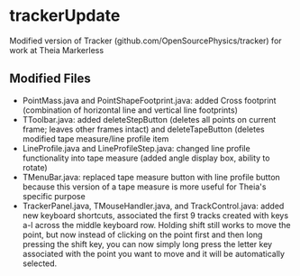 # trackerUpdate
Modified version of Tracker (github.com/OpenSourcePhysics/tracker) for work at Theia Markerless

## Modified Files
- PointMass.java and PointShapeFootprint.java: added Cross footprint (combination of horizontal line and vertical line footprints)
- TToolbar.java: added deleteStepButton (deletes all points on current frame; leaves other frames intact) and deleteTapeButton (deletes modified tape measure/line profile item
- LineProfile.java and LineProfileStep.java: changed line profile functionality into tape measure (added angle display box, ability to rotate)
- TMenuBar.java: replaced tape measure button with line profile button because this version of a tape measure is more useful for Theia's specific purpose
- TrackerPanel.java, TMouseHandler.java, and TrackControl.java: added new keyboard shortcuts, associated the first 9 tracks created with keys a-l across the middle keyboard row. Holding shift still works to move the point, but now instead of clicking on the point first and then long pressing the shift key, you can now simply long press the letter key associated with the point you want to move and it will be automatically selected.
